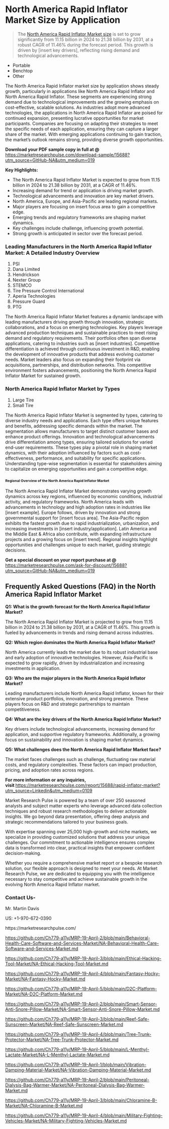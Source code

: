 <h1>North America Rapid Inflator Market&nbsp;Size by Application</h1><blockquote><p>The <a href="https://marketresearchpulse.com/download-sample/15688?utm_source=GitHub-NA&amp;utm_medium=019">North America Rapid Inflator Market size</a> is set to grow significantly from 11.15 billion in 2024 to 21.38 billion by 2031, at a robust CAGR of 11.46% during the forecast period. This growth is driven by [insert key drivers], reflecting rising demand and technological advancements.</p></blockquote><ul><li>Portable<li> Benchtop<li> Other</li></ul><p>The North America Rapid Inflator market size by application shows steady growth, particularly in applications like North America Rapid Inflator and North America Rapid Inflator. These segments are experiencing strong demand due to technological improvements and the growing emphasis on cost-effective, scalable solutions. As industries adopt more advanced technologies, the applications in North America Rapid Inflator are poised for continued expansion, presenting lucrative opportunities for market participants. Companies are focusing on adapting their strategies to meet the specific needs of each application, ensuring they can capture a larger share of the market. With emerging applications continuing to gain traction, the market’s outlook remains strong, providing diverse growth opportunities.</p><p><strong>Download your PDF sample copy in full at @ </strong><a href="https://marketresearchpulse.com/download-sample/15688?utm_source=GitHub-NA&amp;utm_medium=019">https://marketresearchpulse.com/download-sample/15688?utm_source=GitHub-NA&amp;utm_medium=019</a></p><p><strong>Key Highlights: </strong></p><ul><li>The North America Rapid Inflator Market is expected to grow from 11.15 billion in 2024 to 21.38 billion by 2031, at a CAGR of 11.46%.</li><li>Increasing demand for trend or application is driving market growth.</li><li>Technological advancements and innovation are key market drivers.</li><li>North America, Europe, and Asia-Pacific are leading regional markets.</li><li>Major players are focusing on insert focus area to gain a competitive edge.</li><li>Emerging trends and regulatory frameworks are shaping market dynamics.</li><li>Key challenges include challenge, influencing growth potential.</li><li>Strong growth is anticipated in sector over the forecast period.</li></ul><h3>Leading Manufacturers in the North America Rapid Inflator Market: A Detailed Industry Overview</h3><ol><li>PSI</li><li>Dana Limited</li><li>Hendrickson</li><li>Nexter Group</li><li>STEMCO</li><li>Tire Pressure Control International</li><li>Aperia Technologies</li><li>Pressure Guard</li><li>PTG</li></ol><div class="flex max-w-full flex-col flex-grow"><div class="min-h-8 text-message flex w-full flex-col items-end gap-2 whitespace-normal break-words [.text-message+&amp;]:mt-5" dir="auto" data-message-author-role="assistant" data-message-id="fd8432e4-4910-450d-b182-61b7bfb0a01f" data-message-model-slug="gpt-4o"><div class="flex w-full flex-col gap-1 empty:hidden first:pt-[3px]"><div class="markdown prose w-full break-words dark:prose-invert light"><p>The North America Rapid Inflator Market features a dynamic landscape with leading manufacturers driving growth through innovation, strategic collaborations, and a focus on emerging technologies. Key players leverage advanced production techniques and sustainable practices to meet rising demand and regulatory requirements. Their portfolios often span diverse applications, catering to industries such as [insert industries]. Competitive differentiation is achieved through continuous investment in R&amp;D, enabling the development of innovative products that address evolving customer needs. Market leaders also focus on expanding their footprint via acquisitions, partnerships, and distribution networks. This competitive environment fosters advancements, positioning the North America Rapid Inflator Market for sustained growth.</p></div></div></div></div><h3>North America Rapid Inflator Market by Types</h3><ol><li>Large Tire<li> Small Tire</li></ol><div class="flex max-w-full flex-col flex-grow"><div class="min-h-8 text-message flex w-full flex-col items-end gap-2 whitespace-normal break-words [.text-message+&amp;]:mt-5" dir="auto" data-message-author-role="assistant" data-message-id="084470be-0bb7-4664-bddf-5156b4f41249" data-message-model-slug="gpt-4o-mini"><div class="flex w-full flex-col gap-1 empty:hidden first:pt-[3px]"><div class="markdown prose w-full break-words dark:prose-invert light"><p>The North America Rapid Inflator Market is segmented by types, catering to diverse industry needs and applications. Each type offers unique features and benefits, addressing specific demands within the market. The segmentation allows manufacturers to target distinct customer bases and enhance product offerings. Innovation and technological advancements drive differentiation among types, ensuring tailored solutions for varied end-user requirements. These types play a pivotal role in shaping market dynamics, with their adoption influenced by factors such as cost-effectiveness, performance, and suitability for specific applications. Understanding type-wise segmentation is essential for stakeholders aiming to capitalize on emerging opportunities and gain a competitive edge.</p></div></div></div></div><h3><span style="font-size: 11px;">Regional Overview of the North America Rapid Inflator Market</span></h3><div class="flex max-w-full flex-col flex-grow"><div class="min-h-8 text-message flex w-full flex-col items-end gap-2 whitespace-normal break-words [.text-message+&amp;]:mt-5" dir="auto" data-message-author-role="assistant" data-message-id="e9038762-ce64-4e30-91c9-9bd413514231" data-message-model-slug="gpt-4o-mini"><div class="flex w-full flex-col gap-1 empty:hidden first:pt-[3px]"><div class="markdown prose w-full break-words dark:prose-invert light"><p>The North America Rapid Inflator Market demonstrates varying growth dynamics across key regions, influenced by economic conditions, industrial activity, and regulatory frameworks. North America leads with advancements in technology and high adoption rates in industries like [insert example]. Europe follows, driven by innovation and strong governmental support for [insert focus area]. The Asia-Pacific region exhibits the fastest growth due to rapid industrialization, urbanization, and increasing investments in [insert industry/application]. Latin America and the Middle East &amp; Africa also contribute, with expanding infrastructure projects and a growing focus on [insert trend]. Regional insights highlight opportunities and challenges unique to each market, guiding strategic decisions.</p></div></div></div></div><p><strong>Get a special discount on your report purchase at @ </strong><a href="https://marketresearchpulse.com/ask-for-discount/15688?utm_source=GitHub-NA&amp;utm_medium=019">https://marketresearchpulse.com/ask-for-discount/15688?utm_source=GitHub-NA&amp;utm_medium=019</a></p><h2>Frequently Asked Questions (FAQ) in the North America Rapid Inflator Market</h2><p><strong>Q1: What is the growth forecast for the North America Rapid Inflator Market?</strong></p><p>The North America Rapid Inflator Market is projected to grow from 11.15 billion in 2024 to 21.38 billion by 2031, at a CAGR of 11.46%. This growth is fueled by advancements in trends and rising demand across industries.</p><p><strong>Q2: Which region dominates the North America Rapid Inflator Market?</strong></p><p>North America currently leads the market due to its robust industrial base and early adoption of innovative technologies. However, Asia-Pacific is expected to grow rapidly, driven by industrialization and increasing investments in application.</p><p><strong>Q3: Who are the major players in the North America Rapid Inflator Market?</strong></p><p>Leading manufacturers include North America Rapid Inflator, known for their extensive product portfolios, innovation, and strong presence. These players focus on R&amp;D and strategic partnerships to maintain competitiveness.</p><p><strong>Q4: What are the key drivers of the North America Rapid Inflator Market?</strong></p><p>Key drivers include technological advancements, increasing demand for application, and supportive regulatory frameworks. Additionally, a growing focus on sustainability and innovation is shaping market dynamics.</p><p><strong>Q5: What challenges does the North America Rapid Inflator Market face?</strong></p><p>The market faces challenges such as challenge, fluctuating raw material costs, and regulatory complexities. These factors can impact production, pricing, and adoption rates across regions.</p><p><strong>For more information or any inquiries, visit&nbsp;</strong><a href="https://marketresearchpulse.com/report/15688/rapid-inflator-market?utm_source=Linkedin&utm_medium=0109">https://marketresearchpulse.com/report/15688/rapid-inflator-market?utm_source=Linkedin&utm_medium=0109</a></p><p>Market Research Pulse is powered by a team of over 250 seasoned analysts and subject matter experts who leverage advanced data collection techniques and robust research methodologies to deliver actionable insights. We go beyond data presentation, offering deep analysis and strategic recommendations tailored to your business goals.</p><p>With expertise spanning over 25,000 high-growth and niche markets, we specialize in providing customized solutions that address your unique challenges. Our commitment to actionable intelligence ensures complex data is transformed into clear, practical insights that empower confident decision-making.</p><p>Whether you require a comprehensive market report or a bespoke research solution, our flexible approach is designed to meet your needs. At Market Research Pulse, we are dedicated to equipping you with the intelligence necessary to stay competitive and achieve sustainable growth in the evolving North America Rapid Inflator market.</p><h3><strong>Contact Us-</strong></h3><p>Mr. Martin Davis</p><p>US: +1-970-672-0390</p><p>https://marketresearchpulse.com/</p><p><a href="https://github.com/Ch779-a11y/MRP-19-April-2/blob/main/Behavioral-Health-Care-Software-and-Services-Market/NA-Behavioral-Health-Care-Software-and-Services-Market.md">https://github.com/Ch779-a11y/MRP-19-April-2/blob/main/Behavioral-Health-Care-Software-and-Services-Market/NA-Behavioral-Health-Care-Software-and-Services-Market.md</a></p><p><a href="https://github.com/Ch779-a11y/MRP-19-April-3/blob/main/Ethical-Hacking-Tool-Market/NA-Ethical-Hacking-Tool-Market.md">https://github.com/Ch779-a11y/MRP-19-April-3/blob/main/Ethical-Hacking-Tool-Market/NA-Ethical-Hacking-Tool-Market.md</a></p><p><a href="https://github.com/Ch779-a11y/MRP-19-April-4/blob/main/Fantasy-Hocky-Market/NA-Fantasy-Hocky-Market.md">https://github.com/Ch779-a11y/MRP-19-April-4/blob/main/Fantasy-Hocky-Market/NA-Fantasy-Hocky-Market.md</a></p><p><a href="https://github.com/Ch779-a11y/MRP-19-April-5/blob/main/D2C-Platform-Market/NA-D2C-Platform-Market.md">https://github.com/Ch779-a11y/MRP-19-April-5/blob/main/D2C-Platform-Market/NA-D2C-Platform-Market.md</a></p><p><a href="https://github.com/Ch779-a11y/MRP-19-April-2/blob/main/Smart-Sensor-Anti-Snore-Pillow-Market/NA-Smart-Sensor-Anti-Snore-Pillow-Market.md">https://github.com/Ch779-a11y/MRP-19-April-2/blob/main/Smart-Sensor-Anti-Snore-Pillow-Market/NA-Smart-Sensor-Anti-Snore-Pillow-Market.md</a></p><p><a href="https://github.com/Ch779-a11y/MRP-19-April-3/blob/main/Reef-Safe-Sunscreen-Market/NA-Reef-Safe-Sunscreen-Market.md">https://github.com/Ch779-a11y/MRP-19-April-3/blob/main/Reef-Safe-Sunscreen-Market/NA-Reef-Safe-Sunscreen-Market.md</a></p><p><a href="https://github.com/Ch779-a11y/MRP-19-April-4/blob/main/Tree-Trunk-Protector-Market/NA-Tree-Trunk-Protector-Market.md">https://github.com/Ch779-a11y/MRP-19-April-4/blob/main/Tree-Trunk-Protector-Market/NA-Tree-Trunk-Protector-Market.md</a></p><p><a href="https://github.com/Ch779-a11y/MRP-19-April-5/blob/main/L-Menthyl-Lactate-Market/NA-L-Menthyl-Lactate-Market.md">https://github.com/Ch779-a11y/MRP-19-April-5/blob/main/L-Menthyl-Lactate-Market/NA-L-Menthyl-Lactate-Market.md</a></p><p><a href="https://github.com/Ch779-a11y/MRP-19-April-1/blob/main/Vibration-Damping-Material-Market/NA-Vibration-Damping-Material-Market.md">https://github.com/Ch779-a11y/MRP-19-April-1/blob/main/Vibration-Damping-Material-Market/NA-Vibration-Damping-Material-Market.md</a></p><p><a href="https://github.com/Ch779-a11y/MRP-19-April-2/blob/main/Peritoneal-Dialysis-Bag-Warmer-Market/NA-Peritoneal-Dialysis-Bag-Warmer-Market.md">https://github.com/Ch779-a11y/MRP-19-April-2/blob/main/Peritoneal-Dialysis-Bag-Warmer-Market/NA-Peritoneal-Dialysis-Bag-Warmer-Market.md</a></p><p><a href="https://github.com/Ch779-a11y/MRP-19-April-3/blob/main/Chloramine-B-Market/NA-Chloramine-B-Market.md">https://github.com/Ch779-a11y/MRP-19-April-3/blob/main/Chloramine-B-Market/NA-Chloramine-B-Market.md</a></p><p><a href="https://github.com/Ch779-a11y/MRP-19-April-4/blob/main/Military-Fighting-Vehicles-Market/NA-Military-Fighting-Vehicles-Market.md">https://github.com/Ch779-a11y/MRP-19-April-4/blob/main/Military-Fighting-Vehicles-Market/NA-Military-Fighting-Vehicles-Market.md</a></p>
